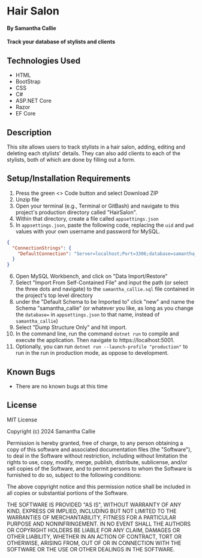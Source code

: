 # Hair Salon

#### By **Samantha Callie**

#### Track your database of stylists and clients

## Technologies Used

* HTML
* BootStrap
* CSS
* C#
* ASP.NET Core
* Razor
* EF Core

## Description

This site allows users to track stylists in a hair salon, adding, editing and deleting each stylists' details. They can also add clients to each of the stylists, both of which are done by filling out a form.

## Setup/Installation Requirements

1. Press the green <> Code button and select Download ZIP
2. Unzip file
3. Open your terminal (e.g., Terminal or GitBash) and navigate to this project's production directory called "HairSalon".
4. Within that directory, create a file called `appsettings.json`
5. In `appsettings.json`, paste the following code, replacing the `uid` and `pwd` values with your own username and password for MySQL.
```json
{
  "ConnectionStrings": {
    "DefaultConnection": "Server=localhost;Port=3306;database=samantha_callie;uid=YOUR_USERNAME;pwd=YOUR_PASSWORD;"
  }
}
```
6. Open MySQL Workbench, and click on "Data Import/Restore"
7. Select "Import From Self-Contained File" and input the path (or select the three dots and navigate) to the `samantha_callie.sql` file contained in the project's top level directory
8. under the "Default Schema to be Imported to" click "new" and name the Schema "samantha_callie" (or whatever you like, as long as you change the `database=` in `appsettings.json` to that name, instead of `samantha_callie`)
9. Select "Dump Structure Only" and hit import.
10. In the command line, run the command `dotnet run` to compile and execute the application. Then navigate to https://localhost:5001.
11. Optionally, you can run `dotnet run --launch-profile "production"` to run in the run in production mode, as oppose to development.

## Known Bugs

* There are no known bugs at this time

## License

MIT License

Copyright (c) 2024 Samantha Callie

Permission is hereby granted, free of charge, to any person obtaining a copy
of this software and associated documentation files (the "Software"), to deal
in the Software without restriction, including without limitation the rights
to use, copy, modify, merge, publish, distribute, sublicense, and/or sell
copies of the Software, and to permit persons to whom the Software is
furnished to do so, subject to the following conditions:

The above copyright notice and this permission notice shall be included in all
copies or substantial portions of the Software.

THE SOFTWARE IS PROVIDED "AS IS", WITHOUT WARRANTY OF ANY KIND, EXPRESS OR
IMPLIED, INCLUDING BUT NOT LIMITED TO THE WARRANTIES OF MERCHANTABILITY,
FITNESS FOR A PARTICULAR PURPOSE AND NONINFRINGEMENT. IN NO EVENT SHALL THE
AUTHORS OR COPYRIGHT HOLDERS BE LIABLE FOR ANY CLAIM, DAMAGES OR OTHER
LIABILITY, WHETHER IN AN ACTION OF CONTRACT, TORT OR OTHERWISE, ARISING FROM,
OUT OF OR IN CONNECTION WITH THE SOFTWARE OR THE USE OR OTHER DEALINGS IN THE
SOFTWARE.